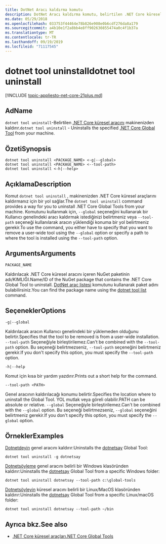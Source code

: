```yaml
---
title: DotNet Aracı kaldırma komutu
description: DotNet Aracı kaldırma komutu, belirtilen .NET Core küresel aracını makinenizden kaldırır.
ms.date: 05/29/2018
ms.openlocfilehash: 033753f44464e78b826e908e0b6cdf276da8a179
ms.sourcegitcommit: a4b10e1f2a8bb4e8ff902630855474a0c4f1b37a
ms.translationtype: MT
ms.contentlocale: tr-TR
ms.lasthandoff: 09/19/2019
ms.locfileid: "71117545"
---
```

# <a name="dotnet-tool-uninstall"></a><span data-ttu-id="abc78-103">dotnet tool uninstall</span><span class="sxs-lookup"><span data-stu-id="abc78-103">dotnet tool uninstall</span></span>

[!INCLUDE [topic-appliesto-net-core-21plus.md](../../../includes/topic-appliesto-net-core-21plus.md)]

## <a name="name"></a><span data-ttu-id="abc78-104">Ad</span><span class="sxs-lookup"><span data-stu-id="abc78-104">Name</span></span>

<span data-ttu-id="abc78-105">`dotnet tool uninstall`-Belirtilen [.NET Core küresel aracını](global-tools.md) makinenizden kaldırır.</span><span class="sxs-lookup"><span data-stu-id="abc78-105">`dotnet tool uninstall` - Uninstalls the specified [.NET Core Global Tool](global-tools.md) from your machine.</span></span>

## <a name="synopsis"></a><span data-ttu-id="abc78-106">Özeti</span><span class="sxs-lookup"><span data-stu-id="abc78-106">Synopsis</span></span>

```dotnetcli
dotnet tool uninstall <PACKAGE_NAME> <-g|--global>
dotnet tool uninstall <PACKAGE_NAME> <--tool-path>
dotnet tool uninstall <-h|--help>
```

## <a name="description"></a><span data-ttu-id="abc78-107">Açıklama</span><span class="sxs-lookup"><span data-stu-id="abc78-107">Description</span></span>

<span data-ttu-id="abc78-108">Komut `dotnet tool uninstall` , makinenizden .NET Core küresel araçlarını kaldırmanız için bir yol sağlar.</span><span class="sxs-lookup"><span data-stu-id="abc78-108">The `dotnet tool uninstall` command provides a way for you to uninstall .NET Core Global Tools from your machine.</span></span> <span data-ttu-id="abc78-109">Komutunu kullanmak için, `--global` seçeneğini kullanarak bir Kullanıcı genelindeki aracı kaldırmak istediğinizi belirtmeniz veya `--tool-path` seçeneği kullanılarak aracın yüklendiği konuma bir yol belirtmeniz gerekir.</span><span class="sxs-lookup"><span data-stu-id="abc78-109">To use the command, you either have to specify that you want to remove a user-wide tool using the `--global` option or specify a path to where the tool is installed using the `--tool-path` option.</span></span>

## <a name="arguments"></a><span data-ttu-id="abc78-110">Arguments</span><span class="sxs-lookup"><span data-stu-id="abc78-110">Arguments</span></span>

`PACKAGE_NAME`

<span data-ttu-id="abc78-111">Kaldırılacak .NET Core küresel aracını içeren NuGet paketinin adı/KIMLIĞI.</span><span class="sxs-lookup"><span data-stu-id="abc78-111">Name/ID of the NuGet package that contains the .NET Core Global Tool to uninstall.</span></span> <span data-ttu-id="abc78-112">[DotNet araç listesi](dotnet-tool-list.md) komutunu kullanarak paket adını bulabilirsiniz.</span><span class="sxs-lookup"><span data-stu-id="abc78-112">You can find the package name using the [dotnet tool list](dotnet-tool-list.md) command.</span></span>

## <a name="options"></a><span data-ttu-id="abc78-113">Seçenekler</span><span class="sxs-lookup"><span data-stu-id="abc78-113">Options</span></span>

`-g|--global`

<span data-ttu-id="abc78-114">Kaldırılacak aracın Kullanıcı genelindeki bir yüklemeden olduğunu belirtir.</span><span class="sxs-lookup"><span data-stu-id="abc78-114">Specifies that the tool to be removed is from a user-wide installation.</span></span> <span data-ttu-id="abc78-115">`--tool-path` Seçeneğiyle birleştirilemez.</span><span class="sxs-lookup"><span data-stu-id="abc78-115">Can't be combined with the `--tool-path` option.</span></span> <span data-ttu-id="abc78-116">Bu seçeneği belirtmezseniz, `--tool-path` seçeneğini belirtmeniz gerekir.</span><span class="sxs-lookup"><span data-stu-id="abc78-116">If you don't specify this option, you must specify the `--tool-path` option.</span></span>

`-h|--help`

<span data-ttu-id="abc78-117">Komut için kısa bir yardım yazdırır.</span><span class="sxs-lookup"><span data-stu-id="abc78-117">Prints out a short help for the command.</span></span>

`--tool-path <PATH>`

<span data-ttu-id="abc78-118">Genel aracının kaldırılacağı konumu belirtir.</span><span class="sxs-lookup"><span data-stu-id="abc78-118">Specifies the location where to uninstall the Global Tool.</span></span> <span data-ttu-id="abc78-119">YOL mutlak veya göreli olabilir.</span><span class="sxs-lookup"><span data-stu-id="abc78-119">PATH can be absolute or relative.</span></span> <span data-ttu-id="abc78-120">`--global` Seçeneğiyle birleştirilemez.</span><span class="sxs-lookup"><span data-stu-id="abc78-120">Can't be combined with the `--global` option.</span></span> <span data-ttu-id="abc78-121">Bu seçeneği belirtmezseniz, `--global` seçeneğini belirtmeniz gerekir.</span><span class="sxs-lookup"><span data-stu-id="abc78-121">If you don't specify this option, you must specify the `--global` option.</span></span>

## <a name="examples"></a><span data-ttu-id="abc78-122">Örnekler</span><span class="sxs-lookup"><span data-stu-id="abc78-122">Examples</span></span>

<span data-ttu-id="abc78-123">[Dotnetdeyin](https://www.nuget.org/packages/dotnetsay/) genel aracını kaldırır:</span><span class="sxs-lookup"><span data-stu-id="abc78-123">Uninstalls the [dotnetsay](https://www.nuget.org/packages/dotnetsay/) Global Tool:</span></span>

`dotnet tool uninstall -g dotnetsay`

<span data-ttu-id="abc78-124">[Dotnetsöyleme](https://www.nuget.org/packages/dotnetsay/) genel aracını belirli bir Windows klasöründen kaldırır:</span><span class="sxs-lookup"><span data-stu-id="abc78-124">Uninstalls the [dotnetsay](https://www.nuget.org/packages/dotnetsay/) Global Tool from a specific Windows folder:</span></span>

`dotnet tool uninstall dotnetsay --tool-path c:\global-tools`

<span data-ttu-id="abc78-125">[Dotnetsöyleyin](https://www.nuget.org/packages/dotnetsay/) küresel aracını belirli bir Linux/MacOS klasöründen kaldırır:</span><span class="sxs-lookup"><span data-stu-id="abc78-125">Uninstalls the [dotnetsay](https://www.nuget.org/packages/dotnetsay/) Global Tool from a specific Linux/macOS folder:</span></span>

`dotnet tool uninstall dotnetsay --tool-path ~/bin`

## <a name="see-also"></a><span data-ttu-id="abc78-126">Ayrıca bkz.</span><span class="sxs-lookup"><span data-stu-id="abc78-126">See also</span></span>

- [<span data-ttu-id="abc78-127">.NET Core küresel araçları</span><span class="sxs-lookup"><span data-stu-id="abc78-127">.NET Core Global Tools</span></span>](global-tools.md)
